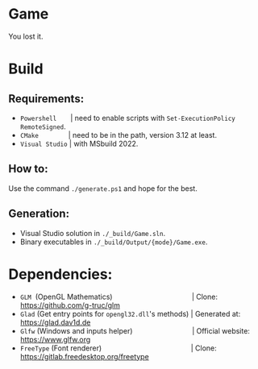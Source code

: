 # Game
You lost it.

# Build
## Requirements:
- `Powershell`       | need to enable scripts with `Set-ExecutionPolicy RemoteSigned`.
- `CMake`               | need to be in the path, version 3.12 at least.
- `Visual Studio`  | with MSbuild 2022.

## How to:
Use the command `./generate.ps1` and hope for the best.

## Generation:
- Visual Studio solution in `./_build/Game.sln`.
- Binary executables in `./_build/Output/{mode}/Game.exe`.

# Dependencies:
- `GLM`  (OpenGL Mathematics)                                        | Clone: https://github.com/g-truc/glm
- `Glad` (Get entry points for `opengl32.dll`'s methods) | Generated at: https://glad.dav1d.de
- `Glfw` (Windows and inputs helper)                              | Official website: https://www.glfw.org
- `FreeType` (Font renderer)                                             | Clone: https://gitlab.freedesktop.org/freetype